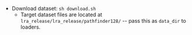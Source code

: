 * Download dataset: `sh download.sh`
  * Target dataset files are located at `lra_release/lra_release/pathfinder128/` -- pass this as `data_dir` to loaders.